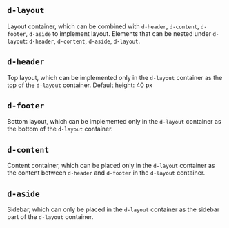 ## `d-layout`
Layout container, which can be combined with `d-header`, `d-content`, `d-footer`, `d-aside` to implement layout.
Elements that can be nested under `d-layout`: `d-header`, `d-content`, `d-aside`, `d-layout`.

## `d-header`
Top layout, which can be implemented only in the `d-layout` container as the top of the `d-layout` container.
Default height: 40 px

## `d-footer`
Bottom layout, which can be implemented only in the `d-layout` container as the bottom of the `d-layout` container.

## `d-content`
Content container, which can be placed only in the `d-layout` container as the content between `d-header` and `d-footer` in the `d-layout` container.

## `d-aside`
Sidebar, which can only be placed in the `d-layout` container as the sidebar part of the `d-layout` container.